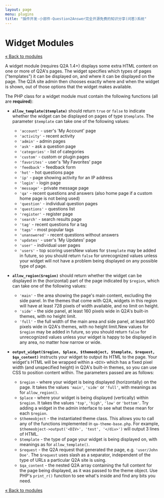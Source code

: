 ```yaml
---
layout: page
menu: plugins
title: "插件开发-小部件-Question2Answer完全开源免费的知识分享(问答)系统"
---
```


# Widget Modules

[« Back to modules](/plugins/modules/)

A widget module (requires Q2A 1.4+) displays some extra HTML content on one or more of Q2A's pages. The widget specifies which types of pages ("templates") it can be displayed on, and where it can be displayed on the page. The Q2A site admin then chooses exactly where and when the widget is shown, out of those options that the widget makes available.

The PHP class for a widget module must contain the following functions (all are **required**):

- **`allow_template($template)`** should return `true` or `false` to indicate whether the widget can be displayed on pages of type `$template`. The parameter `$template` can take one of the following values:
    - `'account'` - user's 'My Account' page
    - `'activity'` - recent activity
    - `'admin'` - admin pages
    - `'ask'` - ask a question page
    - `'categories'` - list of categories
    - `'custom'` - custom or plugin pages
    - `'favorites'` - user's 'My Favorites' page
    - `'feedback'` - feedback form
    - `'hot'` - hot questions page
    - `'ip'` - page showing activity for an IP address
    - `'login'` - login page
    - `'message'` - private message page
    - `'qa'` - recent questions and answers (also home page if a custom home page is not being used)
    - `'question'` - individual question pages
    - `'questions'` - questions list
    - `'register'` - register page
    - `'search'` - search results page
    - `'tag'` - recent questions for a tag
    - `'tags'` - most popular tags
    - `'unanswered'` - recent questions without answers
    - `'updates'` - user's 'My Updates' page
    - `'user'` - individual user pages
    - `'users'` - top scoring usersNew values for `$template` may be added in future, so you should return `false` for unrecognized values unless your widget will not have a problem being displayed on any possible type of page.

- **`allow_region($region)`** should return whether the widget can be displayed in the (horizontal) part of the page indicated by `$region`, which can take one of the following values:

    - `'main'` - the area showing the page's main content, excluding the side panel. In the themes that come with Q2A, widgets in this region will have at least 728 pixels of width available, and no limit on height.
    - `'side'` - the side panel, at least 160 pixels wide in Q2A's built-in themes, with no height limit.
    - `'full'` - the full width of the main area and side panel, at least 900 pixels wide in Q2A's themes, with no height limit.New values for `$region` may be added in future, so you should return `false` for unrecognized values unless your widget is happy to be displayed in any area, no matter how narrow or wide.

- **`output_widget($region, $place, $themeobject, $template, $request, $qa_content)`** instructs your widget to output its HTML to the page. Your widget's HTML will be wrapped within a `<DIV>` which has a fixed pixel width (and unspecified height) in Q2A's built-in themes, so you can use CSS to position content within. The parameters passed are as follows:

    - `$region` - where your widget is being displayed (horizontally) on the page. It takes the values `'main'`, `'side'` or `'full'`, with meanings as for `allow_region()`.
    - `$place` - where your widget is being displayed (vertically) within `$region`. It takes the values `'top'`, `'high'`, `'low'` or `'bottom'`. Try adding a widget in the admin interface to see what these mean for each `$region`.
    - `$themeobject` - the instantiated theme class. This allows you to call any of the functions implemented in `qa-theme-base.php`. For example, `$themeobject->output('<DIV>', 'test', '</div>')` will output 3 lines of HTML.
    - `$template` - the type of page your widget is being displayed on, with meanings as for `allow_template()`.
    - `$request` - the Q2A request that generated the page, e.g. `'user/John Doe'`. The `$request` uses slash as a separator, independent of the type of URLs a particular Q2A site is using.
    - `$qa_content` - the nested Q2A array containing the full content for the page being displayed, as it was passed to the theme object. Use PHP's `print_r()` function to see what's inside and find any bits you need.

[« Back to modules](/plugins/modules/)
